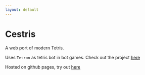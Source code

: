 ```yaml
---
layout: default 
---
```


# Cestris
A web port of modern Tetris.

Uses `Tetron` as tetris bot in bot games. Check out the project [here](https://paddingproductions.github.io/Tetron)

Hosted on github pages, try out [here](https://paddingproductions.github.io/Cestris/static-page.html)

